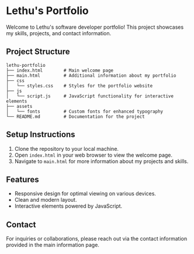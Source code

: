 # Lethu's Portfolio

Welcome to Lethu's software developer portfolio! This project showcases my skills, projects, and contact information.

## Project Structure

```
lethu-portfolio
├── index.html        # Main welcome page
├── main.html         # Additional information about my portfolio
├── css
│   └── styles.css    # Styles for the portfolio website
├── js
│   └── script.js     # JavaScript functionality for interactive elements
├── assets
│   └── fonts         # Custom fonts for enhanced typography
└── README.md         # Documentation for the project
```

## Setup Instructions

1. Clone the repository to your local machine.
2. Open `index.html` in your web browser to view the welcome page.
3. Navigate to `main.html` for more information about my projects and skills.

## Features

- Responsive design for optimal viewing on various devices.
- Clean and modern layout.
- Interactive elements powered by JavaScript.

## Contact

For inquiries or collaborations, please reach out via the contact information provided in the main information page.